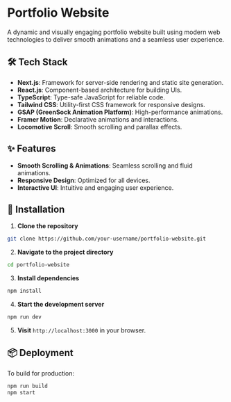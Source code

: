 # Portfolio Website

A dynamic and visually engaging portfolio website built using modern web technologies to deliver smooth animations and a seamless user experience.

## 🛠 Tech Stack
- **Next.js**: Framework for server-side rendering and static site generation.
- **React.js**: Component-based architecture for building UIs.
- **TypeScript**: Type-safe JavaScript for reliable code.
- **Tailwind CSS**: Utility-first CSS framework for responsive designs.
- **GSAP (GreenSock Animation Platform)**: High-performance animations.
- **Framer Motion**: Declarative animations and interactions.
- **Locomotive Scroll**: Smooth scrolling and parallax effects.

## ✨ Features
- **Smooth Scrolling & Animations**: Seamless scrolling and fluid animations.
- **Responsive Design**: Optimized for all devices.
- **Interactive UI**: Intuitive and engaging user experience.

## 🚀 Installation
1. **Clone the repository**
```bash
git clone https://github.com/your-username/portfolio-website.git
```
2. **Navigate to the project directory**
```bash
cd portfolio-website
```
3. **Install dependencies**
```bash
npm install
```
4. **Start the development server**
```bash
npm run dev
```
5. **Visit** `http://localhost:3000` in your browser.

## 📦 Deployment
To build for production:
```bash
npm run build
npm start
```
